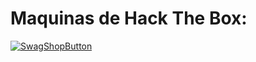 # Maquinas de Hack The Box:


[![SwagShopButton](https://user-images.githubusercontent.com/103068924/170582056-fdeabff6-9361-4e74-b124-324263d7360b.png)](./Maquinas-HTB/HTB-SwagShop.html)








































  
